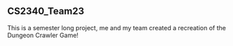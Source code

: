 ## CS2340_Team23
This is a semester long project, me and my team created a recreation of the Dungeon Crawler Game!

